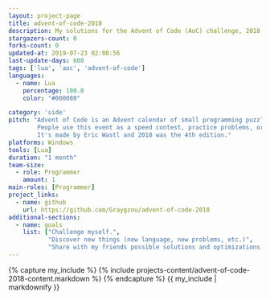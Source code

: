 ```yaml
---
layout: project-page
title: advent-of-code-2018
description: My solutions for the Advent of Code (AoC) challenge, 2018 edition
stargazers-count: 0
forks-count: 0
updated-at: 2019-07-23 02:08:56
last-update-days: 608
tags: ['lua', 'aoc', 'advent-of-code']
languages: 
  - name: Lua
    percentage: 100.0
    color: "#000080"

category: 'side'
pitch: "Advent of Code is an Advent calendar of small programming puzzles for a variety of skill sets and skill levels that can be solved in any programming language we like.
        People use this event as a speed contest, practice problems, or even to challenge each other.
        It's made by Eric Wastl and 2018 was the 4th edition."
platforms: Windows
tools: [Lua]
duration: "1 month"
team-size:
  - role: Programmer
    amount: 1
main-roles: [Programmer]
project_links:
  - name: github
    url: https://github.com/Graygzou/advent-of-code-2018
additional-sections:
  - name: goals
    list: ["Challenge myself.",
           "Discover new things (new language, new problems, etc.)",
           "Share with my friends possible solutions and optimizations."]
---
```

<!---
Gregoire Boiron <gregoire.boiron@gmail.com>
Copyright (c) 2018-2019 Gregoire Boiron  All Rights Reserved.
--->

{% capture my_include %}
{% include projects-content/advent-of-code-2018-content.markdown %}
{% endcapture %}
{{ my_include | markdownify }}
